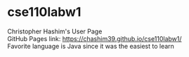# cse110labw1
Christopher Hashim's User Page <br>
GitHub Pages link: https://chashim39.github.io/cse110labw1/ <br>
Favorite language is Java since it was the easiest to learn
